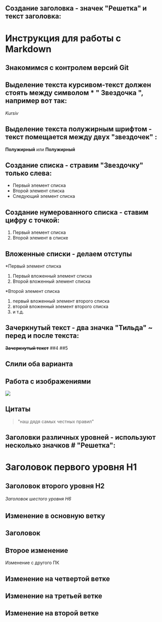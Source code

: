 ## Создание заголовка - значек "Решетка" и текст заголовка:

# Инструкция для работы с Markdown
## Знакомимся с контролем версий Git
## Выделение текста курсивом-текст должен стоять между символом   *   " Звездочка ", например вот так:
*Kursiv*
## Выделение текста полужирным шрифтом - текст помещается между двух "звездочек" :
**Полужирный**  или  __Полужирный__

## Создание списка - стравим "Звездочку" только слева:
*  Первый элемент списка
* Второй элемент списка 
* Следующий элемент списка

## Создание нумерованного списка - ставим цифру с точкой:
1. Первый элемент списка
2. Второй элемент в списке

## Вложенные списки - делаем отступы
*Первый элемент списка
1. Первый вложенный элемент списка
2. Второй вложенный элемент списка

*Второй элемент списка

 1. первый вложенный элемент второго списка
 2. второй вложенный элемент второго списка
 3. и т.д.

## Зачеркнутый текст - два значка "Тильда" ~ перед и после текста:

~~**Зачеркнутый текст**~~
##4
##5
## Слили оба варианта 

## Работа с изображениями

![](https://picsum.photos/800/600)

## Цитаты


> "наш дядя самых честных правил"
 

## Заголовки различных уровней - используют несколько значков # "Решетка":

# Заголовок первого уровня H1
## Заголовок второго уровня H2
###### Заголовок шестого уровня H6
## Изменение в основную ветку
## Заголовок
## Второе изменение
Изменение с другого ПК
## Изменение на четвертой ветке
## Изменение на третьей ветке
## Изменение на второй ветке

